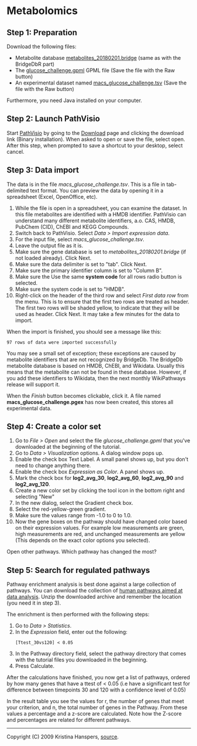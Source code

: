 # Metabolomics

## Step 1: Preparation

Download the following files:

* Metabolite database [metabolites_20180201.bridge](https://figshare.com/articles/Metabolite_BridgeDb_ID_Mapping_Database_20180201_/5845134) (same as with the BridgeDbR part)
* The [glucose_challenge.gpml](https://github.com/egonw/metawinterschool-bigcat/blob/master/glucose_challenge.gpml) GPML file (Save the file with the Raw button)
* An experimental dataset named [macs_glucose_challenge.tsv](https://github.com/egonw/metawinterschool-bigcat/blob/master/macs_glucose_challenge.tsv) (Save the file with the Raw button)

Furthermore, you need Java installed on your computer.

## Step 2: Launch PathVisio
Start [PathVisio](http://pathvisio.org/) by going to the [Download](https://www.pathvisio.org/downloads/)
page and clicking the download link (Binary installation). When asked to open or save the file, select open. After this step, when prompted to save a shortcut to your desktop, select cancel.

## Step 3: Data import
The data is in the file *macs_glucose_challenge.tsv*. This is a file in tab-delimited text format. You can preview the data by opening it in a spreadsheet (Excel, OpenOffice, etc).

1. While the file is open in a spreadsheet, you can examine the dataset. In this file metabolites are identified with a HMDB identifier. PathVisio can understand many different metabolite identifiers, a.o. CAS, HMDB, PubChem (CID), ChEBI and KEGG Compounds.
2. Switch back to PathVisio. Select *Data > Import expression data*.
3. For the input file, select *macs_glucose_challenge.tsv*.
4. Leave the output file as it is.
5. Make sure the gene database is set to *metabolites_20180201.bridge* (if not loaded already). Click Next.
6. Make sure the data delimiter is set to "tab". Click Next.
7. Make sure the primary identifier column is set to "Column B".
8. Make sure the Use the same **system code** for all rows radio button is selected.
9. Make sure the system code is set to "HMDB".
10. Right-click on the header of the third row and select *First data row* from the menu. This is to ensure that the first two rows are treated as header. The first two rows will be shaded yellow, to indicate that they will be used as header. Click Next. It may take a few minutes for the data to import.

When the import is finished, you should see a message like this:

```
97 rows of data were imported successfully
```

You may see a small set of exception; these exceptions are caused by metabolite identifiers that
are not recognized by BridgeDb. The BridgeDb metabolite database is based on HMDB, ChEBI, and Wikidata.
Usually this means that the metabolite can not be found in these database. However, if you add these identifiers
to Wikidata, then the next monthly WikiPathways release will support it.

When the *Finish* button becomes clickable, click it. A file named **macs_glucose_challenge.pgex** has now been created, this stores all experimental data.

## Step 4: Create a color set

1. Go to *File > Open* and select the file *glucose_challenge.gpml* that you've downloaded at the beginning of the tutorial.
2. Go to *Data > Visualization* options. A dialog window pops up.
3. Enable the check box Text Label. A small panel shows up, but you don't need to change anything there.
4. Enable the check box *Expression as Color*. A panel shows up.
5. Mark the check box for **log2_avg_30**, **log2_avg_60**, **log2_avg_90** and **log2_avg_120**.
6. Create a new color set by clicking the tool icon in the bottom right and selecting "New"
7. In the new dialog, select the Gradient check box.
8. Select the red-yellow-green gradient.
9. Make sure the values range from -1.0 to 0 to 1.0.
10. Now the gene boxes on the pathway should have changed color based on their expression values. For example low measurements are green, high measurements are red, and unchanged measurements are yellow (This depends on the exact color options you selected).

Open other pathways. Which pathway has changed the most?

## Step 5: Search for regulated pathways

Pathway enrichment analysis is best done against a large collection of pathways. You can download the collection
of [human pathways aimed at data analysis](https://www.pathvisio.org/downloads/download-pathways/). Unzip the
downloaded archive and remember the location (you need it in step 3).

The enrichment is then performed with the following steps:

1. Go to *Data > Statistics*.
2. In the *Expression* field, enter out the following:
   ```
   [Ttest_30vs120] < 0.05
   ```
3. In the Pathway directory field, select the pathway directory that comes with the tutorial files you downloaded in the beginning.
4. Press Calculate.

After the calculations have finished, you now get a list of pathways, ordered by how many genes that have a ttest of < 0.05 (i.e have a significant test for difference between timepoints 30 and 120 with a confidence level of 0.05)

In the result table you see the values for r, the number of genes that meet your criterion, and n, the total number of genes in the Pathway. From these values a percentage and a z-score are calculated. Note how the Z-score and percentages are related for different pathways.

---
Copyright (C) 2009 Kristina Hanspers, [source](http://developers.pathvisio.org/wiki/MetabolomicsTutorial).

